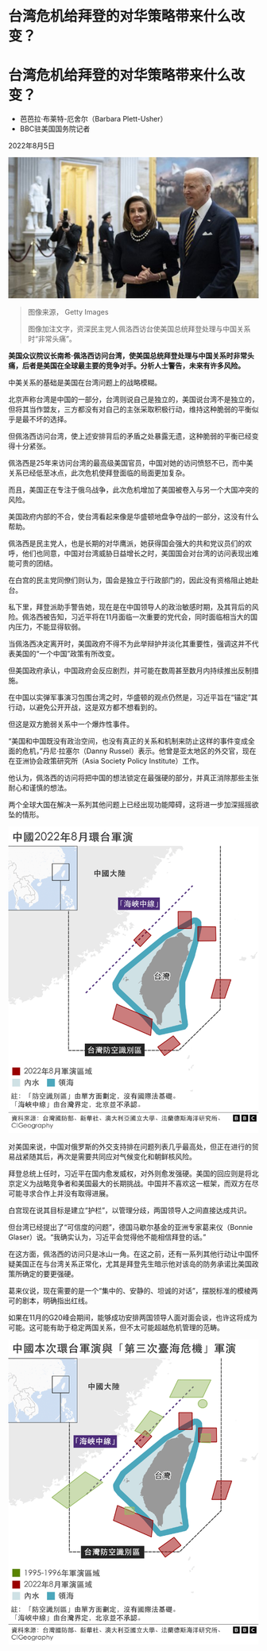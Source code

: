 # 台湾危机给拜登的对华策略带来什么改变？


#  台湾危机给拜登的对华策略带来什么改变？

  * 芭芭拉·布莱特-厄舍尔（Barbara Plett-Usher） 
  * BBC驻美国国务院记者 

2022年8月5日

![佩洛西和拜登](_126205108_gettyimages-1239597749-1.jpg)

> 图像来源，  Getty Images
>
> 图像加注文字，资深民主党人佩洛西访台使美国总统拜登处理与中国关系时“非常头痛”。

**美国众议院议长南希·佩洛西访问台湾，使美国总统拜登处理与中国关系时非常头痛，后者是美国在全球最主要的竞争对手。分析人士警告，未来有许多风险。**

中美关系的基础是美国在台湾问题上的战略模糊。

北京声称台湾是中国的一部分，台湾则说自己是独立的，美国说台湾不是独立的，但将其当作盟友，三方都没有对自己的主张采取积极行动，维持这种脆弱的平衡似乎是最不坏的选择。

但佩洛西访问台湾，使上述安排背后的矛盾之处暴露无遗，这种脆弱的平衡已经变得十分紧张。

佩洛西是25年来访问台湾的最高级美国官员，中国对她的访问愤怒不已，而中美关系已经低至冰点，此次危机使拜登面临的局面更加复杂。

而且，美国正在专注于俄乌战争，此次危机增加了美国被卷入与另一个大国冲突的风险。

美国政府内部的不合，使台湾看起来像是华盛顿地盘争夺战的一部分，这没有什么帮助。

佩洛西是民主党人，也是长期的对华鹰派，她获得国会强大的共和党议员们的欢呼，他们也同意，中国对台湾威胁日益增长之时，美国国会对台湾的访问表现出难能可贵的团结。


在白宫的民主党同僚们则认为，国会是独立于行政部门的，因此没有资格阻止她赴台。

私下里，拜登派助手警告她，现在是在中国领导人的政治敏感时期，及其背后的风险。佩洛西被告知，习近平将在11月面临一次重要的党代会，同时面临相当大的国内压力，不能显得软弱。

当佩洛西决定离开时，美国政府不得不为此举辩护并淡化其重要性，强调这并不代表美国的“一个中国”政策有所改变。

但美国政府承认，中国政府会反应剧烈，并可能在数周甚至数月内持续推出反制措施。

在中国以实弹军事演习包围台湾之时，华盛顿的观点仍然是，习近平旨在“锚定”其行动，以避免公开开战，这是双方都不想看到的。

但这是双方脆弱关系中一个爆炸性事件。

“美国和中国既没有政治空间，也没有真正的关系和机制来防止这样的事件变成全面的危机，”丹尼·拉塞尔（Danny Russel）表示。他曾是亚太地区的外交官，现在在亚洲协会政策研究所（Asia Society Policy Institute）工作。

他认为，佩洛西的访问将把中国的想法锁定在最强硬的部分，并真正消除那些主张耐心和谨慎的想法。

两个全球大国在解决一系列其他问题上已经出现功能障碍，这将进一步加深摇摇欲坠的情形。


![地图](_126193938_china_latest_military_exercise_2022__640_chinese-nc-2x-nc.png)

对美国来说，中国对俄罗斯的外交支持排在问题列表几乎最高处，但正在进行的贸易战紧随其后，再次是需要共同应对气候变化和朝鲜核风险。

拜登总统上任时，习近平在国内愈发威权，对外则愈发强硬。美国的回应则是将北京定义为战略竞争者和美国最大的长期挑战。中国并不喜欢这一框架，而双方在尽可能寻求合作上并没有取得进展。

白宫现在说其目标是建立“护栏”，以管理分歧，两国领导人之间直接达成共识。

但台湾已经提出了“可信度的问题”，德国马歇尔基金的亚洲专家葛来仪（Bonnie Glaser）说。“我确实认为，习近平会觉得他不能相信拜登的话。”

在这方面，佩洛西的访问只是冰山一角。在这之前，还有一系列其他行动让中国怀疑美国正在与台湾关系正常化，尤其是拜登先生暗示他对该岛的防务承诺比美国政策所确定的要更强硬。

葛来仪说，现在需要的是一个“集中的、安静的、坦诚的对话”，摆脱标准的模棱两可的剧本，明确指出红线。

如果在11月的G20峰会期间，能够成功安排两国领导人面对面会谈，也许这将成为可能。这可能有助于稳定两国关系，但不太可能超越危机管理的范畴。

![地图](_126193939_china_military_exercise_comparison__640_chinese-nc-2x-nc.png)


